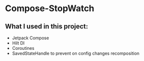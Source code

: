 # Compose-StopWatch

## What I used in this project:

- Jetpack Compose
- Hilt DI
- Coroutines
- SavedStateHandle to prevent on config changes recomposition
